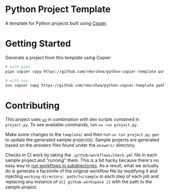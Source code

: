 # Python Project Template

A template for Python projects built using [Copier](https://github.com/copier-org/copier).

# Getting Started

Generate a project from this template using Copier:

```bash
# with pipx
pipx copier copy https://github.com/rmorshea/python-copier-template path/to/project

# with uvx
uvx copier copy https://github.com/rmorshea/python-copier-template path/to/project
```

# Contributing

This project uses [`uv`](https://github.com/astral-sh/uv) in combination with dev
scripts contained in `project.py`. To see available commands, run `uv run project.py`.

Make some changes to the `template/` and then run `uv run project.py gen` to update the
generated sample project(s). Sample projects are generated based on the answers files
found under the `answers/` directory.

Checks in CI work by taking the `.github/workflows/check.yml` file in each sample
project and "running" them. This is a bit hacky because there's no easy way to
[run workflows in subdirectories](https://github.com/orgs/community/discussions/18055).
As a result, what we actually do is generate a facsimile of the original workflow file
by modifying it and injecting `working-directory: path/to/sample` in each step of each
job and replacing any instance of `${{ github.workspace }}` with the path to the sample
project.
